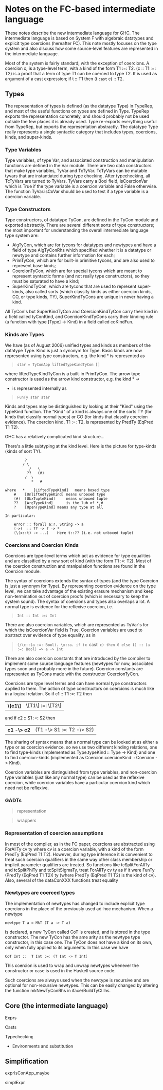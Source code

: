 # Notes on the FC-based intermediate language


These notes describe the new intermediate language for GHC.  The
intermediate language is based on System F with algebraic datatypes
and explicit type coercions (hereafter FC).  This note mostly focuses
on the type system and also discuss how some source-level features are
represented in the intermediate language.


Most of the system is fairly standard, with the exception of
coercions.  A coercion c, is a type-level term, with a kind of the
form T1 :=: T2. (c :: T1 :=: T2) is a proof that a term of type T1
can be coerced to type T2.  It is used as argument of a cast
expression; if t :: T1 then (t `cast` c) :: T2.

## Types


The representation of types is defined (as the datatype Type) in
TypeRep, and most of the useful functions on types are defined in
Type.  TypeRep exports the representation concretely, and should
probably not be used outside the few places it is already used.  Type
re-exports everything useful from TypeRep, but exports the
representation abstractly.  The datatype Type really represents a
single syntactic category that includes types, coercions, kinds, and
super-kinds.

### Type Variables


Type variables, of type Var, and associated construction and
manipulation functions are defined in the Var module.  There are two
data constructors that make type variables, TyVar and TcTyVar.
TcTyVars can be mutable tyvars that are instantiated during type
checking.  After typechecking, all TcTyVars are turned to TyVars.
TyVars carry a Bool field, isCoercionVar which is True if the type
variable is a coercion variable and False otherwise.  The function
TyVar.isCoVar should be used to test if a type variable is a coercion
variable.

### Type Constructors


Type constructors, of datatype TyCon, are defined in the TyCon module
and exported abstractly.  There are several different sorts of type
constructors; the most important for understanding the overall
intermediate language type system are: 
  

- AlgTyCon, which are for tycons for datatypes and newtypes and have a field of type AlgTyConRhs which specified whether it is a datatype or newtype and contains further information for each;
- PrimTyCon, which are for built-in primitive tycons, and are also used to represent base kinds;  
- CoercionTyCon, which are for special tycons which are meant to represent syntactic forms (and not really type constructors), so they must be saturated to have a kind;
- SuperKindTyCon, which are tycons that are used to represent super-kinds, also called sorts (which classify kinds as either coercion kinds, CO, or type kinds, TY), SuperKindTyCons are unique in never having a kind.  


All TyCon's but SuperKindTyCon and CoercionKindTyCon carry their kind
in a field called tyConKind, and CoercionKindTyCons carry their
kinding rule (a function with type \[Type\] -\> Kind) in a field called
coKindFun.

### Kinds are Types


We have (as of August 2006) unified types and kinds as members of the
datatype Type.  Kind is just a synonym for Type.  Basic kinds are now
represented using type constructors, e.g. the kind \* is represented as
      

> `star = TyConApp liftedTypeKindTyCon []`


where liftedTypeKindTyCon is a built-in PrimTyCon.  The arrow type
constructor is used as the arrow kind constructor, e.g. the kind \* -\>

- is represented internally as

> `FunTy star star`


Kinds and types may be distinguished by looking at their "Kind" using
the typeKind function.  The "Kind" of a kind is always one of the
sorts TY (for kinds that classify normal types) or CO (for kinds that
classify coercion evidence).  The coercion kind, T1 :=: T2, is
represented by PredTy (EqPred T1 T2).


GHC has a relatively complicated kind structure...


There's a little subtyping at the kind level.  Here is the picture for
type-kinds (kinds of sort TY).

```wiki
		 ?
		/ \
	       /   \
	      ??   (#)
	     /  \
            *   #

where	*    [LiftedTypeKind]   means boxed type
	#    [UnliftedTypeKind] means unboxed type
	(#)  [UbxTupleKind]     means unboxed tuple
	??   [ArgTypeKind]      is the lub of *,#
	?    [OpenTypeKind]	means any type at all

In particular:

	error :: forall a:?. String -> a
	(->)  :: ?? -> ? -> *
	(\(x::t) -> ...)	Here t::?? (i.e. not unboxed tuple)
```

### Coercions and Coercion Kinds


Coercions are type-level terms which act as evidence for type
equalities and are classified by a new sort of kind (with the form T1
:=: T2).  Most of the coercion construction and manipulation functions
are found in the Coercion module.


The syntax of coercions extends the syntax of types (and the type
Coercion is just a synonym for Type).  By representing coercion
evidence on the type level, we can take advantage of the existing
erasure mechanism and keep non-termination out of coercion proofs
(which is necessary to keep the system sound).  The syntax of
coercions and types also overlaps a lot.  A normal type is evidence
for the reflexive coercion, i.e.

> `Int :: Int :=: Int`


There are also coercion variables, which are represented as TyVar's
for which the isCoercionVar field is True.  Coercion variables are
used to abstract over evidence of type equality, as in

> `(/\c::(a :=: Bool). \x::a. if (x `cast` c) then 0 else 1) :: (a :=: Bool) => a -> Int`


There are also coercion constants that are introduced by the compiler
to implement some source language features (newtypes for now,
associated types soon and probably more in the future).  Coercion
constants are represented as TyCons made with the constructor
CoercionTyCon. 


Coercions are type level terms and can have normal type constructors applied
to them.  The action of type constructors on coercions is much like in
a logical relation.  So if c1 :: T1 :=: T2 then
 

<table><tr><th>\[c1\]</th>
<td>\[T1\] :=: \[T2\]
</td></tr></table>


and if c2 :: S1 :=: S2 then

<table><tr><th>c1 -\> c2</th>
<td>(T1 -\> S1 :=: T2 -\> S2)
</td></tr></table>


The sharing of syntax means that a normal type can be looked at as
either a type or as coercion evidence, so we use two different kinding
relations, one to find type-kinds (implemented as Type.typeKind ::
Type -\> Kind) and one to find coercion-kinds (implemented as
Coercion.coercionKind :: Coercion -\> Kind).


Coercion variables are distinguished from type variables, and
non-coercion type variables (just like any normal type) can be used as
the reflexive coercion, while coercion variables have a particular
coercion kind which need not be reflexive.  

### GADTs

>
> representation

>
> wrappers

### Representation of coercion assumptions


In most of the compiler, as in the FC paper, coercions are abstracted
using ForAllTy cv ty where cv is a coercion variable, with a kind of
the form PredTy (EqPred T1 T2).  However, during type inference it is
convenient to treat such coercion qualifiers in the same way other
class membership or implicit parameter qualifiers are treated.  So
functions like tcSplitForAllTy and tcSplitPhiTy and tcSplitSigmaTy,
treat ForAllTy cv ty as if it were FunTy (PredTy (EqPred T1 T2)) ty
(where PredTy (EqPred T1 T2) is the kind of cv).  Also, several of the dataConXXX functions treat equality

### Newtypes are coerced types


The implementation of newtypes has changed to include explicit type coercions in the place of the previously used ad-hoc mechanism.  When a newtype

`newtype T a = MkT (T a -> T a)`


is declared, a new TyCon called CoT is created, and is stored in the
type constructor.  The new TyCon has the ame arity as the newtype type
constructor, in this case one.  The TyCon does not have a kind on its
own, only when fully applied to its arguments.  In this case we have

`CoT Int ::  T Int :=: (T Int -> T Int)`


This coercion is used to wrap and unwrap newtypes whenever the constructor or case is used in the Haskell source code.


Such coercions are always used when the newtype is recursive and are optional for non-recursive newtypes.  This can be easily changed by altering the function mkNewTyConRhs in iface/BuildTyCl.lhs.

## Core (the intermediate language)


Exprs


Casts


Typechecking

- Environments and substitution

## Simplification


exprIsConApp_maybe


simplExpr
